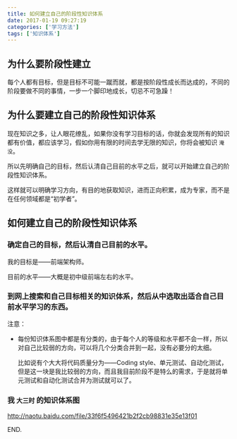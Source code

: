 ```yaml
---
title: 如何建立自己的阶段性知识体系
date: 2017-01-19 09:27:19
categories: ['学习方法']
tags: ['知识体系']
---
```


## 为什么要阶段性建立

每个人都有目标，但是目标不可能一蹴而就，都是按阶段性成长而达成的，不同的阶段要做不同的事情，一步一个脚印地成长，切忌不可急躁！

## 为什么要建立自己的阶段性知识体系

现在知识之多，让人眼花缭乱，如果你没有学习目标的话，你就会发现所有的知识都有价值，都应该学习，假如你用有限的时间去学无限的知识，你将会被知识 `淹没`。

所以先明确自己的目标，然后认清自己目前的水平之后，就可以开始建立自己的阶段性知识体系。

这样就可以明确学习方向，有目的地获取知识，进而正向积累，成为专家，而不是在任何领域都是“初学者”。

## 如何建立自己的阶段性知识体系

### 确定自己的目标，然后认清自己目前的水平。

我的目标是——前端架构师。

目前的水平——大概是初中级前端左右的水平。

### 到网上搜索和自己目标相关的知识体系，然后从中选取出适合自己目前水平学习的东西。

注意：

- 每份知识体系图中都是有分类的，由于每个人的等级和水平都不会一样，所以对自己比较弱的方向，可以将几个分类合并到一起，没有必要分的太细。

    比如说有个大大将代码质量分为——Coding style、单元测试、自动化测试，但是这一块是我比较弱的方向，而且我目前阶段不是特么的需求，于是就将单元测试和自动化测试合并为测试就可以了。

### 我 `大三时` 的知识体系图

<http://naotu.baidu.com/file/33f6f5496421b2f2cb98831e35e13f01>

END.
